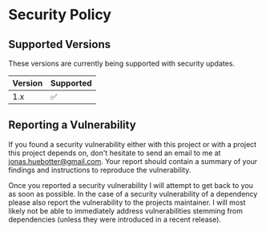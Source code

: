 # Security Policy

## Supported Versions

These versions are currently being supported with security updates.

| Version | Supported          |
| ------- | ------------------ |
| 1.x     | :white_check_mark: |

## Reporting a Vulnerability

If you found a security vulnerability either with this project or with a project this project depends on, don't hesitate to send an email to me at jonas.huebotter@gmail.com.
Your report should contain a summary of your findings and instructions to reproduce the vulnerability.

Once you reported a security vulnerability I will attempt to get back to you as soon as possible.
In the case of a security vulnerability of a dependency please also report the vulnerability to the projects maintainer.
I will most likely not be able to immediately address vulnerabilities stemming from dependencies (unless they were introduced in a recent release).
